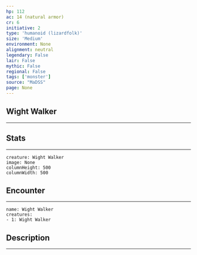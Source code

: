 ```yaml
---
hp: 112
ac: 14 (natural armor)
cr: 6
initiative: 2
type: 'humanoid (lizardfolk)'    
size: 'Medium'
environment: None
alignment: neutral
legendary: False
lair: False
mythic: False
regional: False
tags: ['monster']
source: "MaDSS"
page: None
---
```


## Wight Walker
---



## Stats
---

```statblock
creature: Wight Walker
image: None
columnHeight: 500
columnWidth: 500
```

## Encounter
---

```encounter-table
name: Wight Walker
creatures:
- 1: Wight Walker
```

## Description
---




